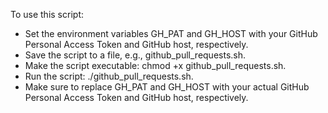 To use this script:

* Set the environment variables GH_PAT and GH_HOST with your GitHub Personal Access Token and GitHub host, respectively.
* Save the script to a file, e.g., github_pull_requests.sh.
* Make the script executable: chmod +x github_pull_requests.sh.
* Run the script: ./github_pull_requests.sh.
* Make sure to replace GH_PAT and GH_HOST with your actual GitHub Personal Access Token and GitHub host, respectively.
